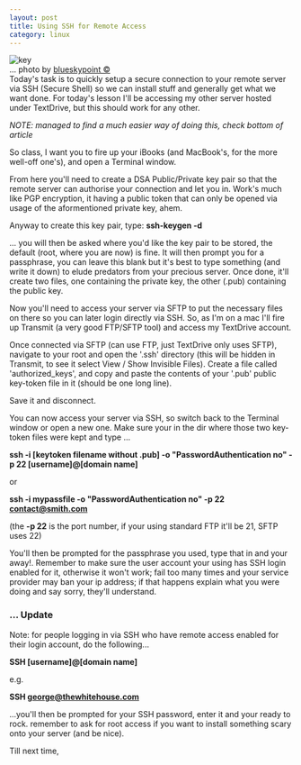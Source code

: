 ```yaml
---
layout: post
title: Using SSH for Remote Access
category: linux
---
```


<img class="alignright" src="http://www.red91.com/assets/357064617_f4e19ae487_m.jpg" alt="key" />
<div class="img_author">... photo by <a href="http://www.flickr.com/photos/blueskypoint/">blueskypoint &copy;</a></div>
Today's task is to quickly setup a secure connection to your remote server via SSH (Secure Shell) so we can install stuff and generally get what we want done.  For today's lesson I'll be accessing my other server hosted under TextDrive, but this should work for any other.

<em>NOTE: managed to find a much easier way of doing this, check bottom of article</em>

So class, I want you to fire up your iBooks (and MacBook's, for the more well-off one's), and open a Terminal window.

From here you'll need to create a DSA Public/Private key pair so that the remote server can authorise your connection and let you in.  Work's much like PGP encryption, it having a public token that can only be opened via usage of the aformentioned private key, ahem.

Anyway to create this key pair, type:
<strong>ssh-keygen -d</strong>

... you will then be asked where you'd like the key pair to be stored, the default (root, where you are now) is fine.  It will then prompt you for a passphrase, you can leave this blank but it's best to type something (and write it down) to elude predators from your precious server. Once done, it'll create two files, one containing the private key, the other (.pub) containing the public key.

Now you'll need to access your server via SFTP to put the necessary files on there so you can later login directly via SSH.  So, as I'm on a mac I'll fire up Transmit (a very good FTP/SFTP tool) and access my TextDrive account.  

Once connected via SFTP (can use FTP, just TextDrive only uses SFTP), navigate to your root and open the '.ssh' directory (this will be hidden in Transmit, to see it select View / Show Invisible Files).  Create a file called 'authorized_keys', and copy and paste the contents of your '.pub' public key-token file in it (should be one long line).  

Save it and disconnect.

You can now access your server via SSH, so switch back to the Terminal window or open a new one.  Make sure your in the dir where those two key-token files were kept and type ...

<strong>ssh -i [keytoken filename without .pub] -o "PasswordAuthentication no" -p 22 [username]@[domain name]</strong>

or 

<strong>ssh -i mypassfile -o "PasswordAuthentication no" -p 22 contact@smith.com</strong>

(the <strong>-p 22</strong> is the port number, if your using standard FTP it'll be 21, SFTP uses 22)

You'll then be prompted for the passphrase you used, type that in and your away!.  Remember to make sure the user account your using has SSH login enabled for it, otherwise it won't work; fail too many times and your service provider may ban your ip address; if that happens explain what you were doing and say sorry, they'll understand.

<h3>... Update</h3>

Note: for people logging in via SSH who have remote access enabled for their login account, do the following...

<strong>SSH [username]@[domain name]</strong>

e.g.

<strong>SSH george@thewhitehouse.com</strong>

...you'll then be prompted for your SSH password, enter it and your ready to rock.  remember to ask for root access if you want to install something scary onto your server (and be nice).

Till next time,
